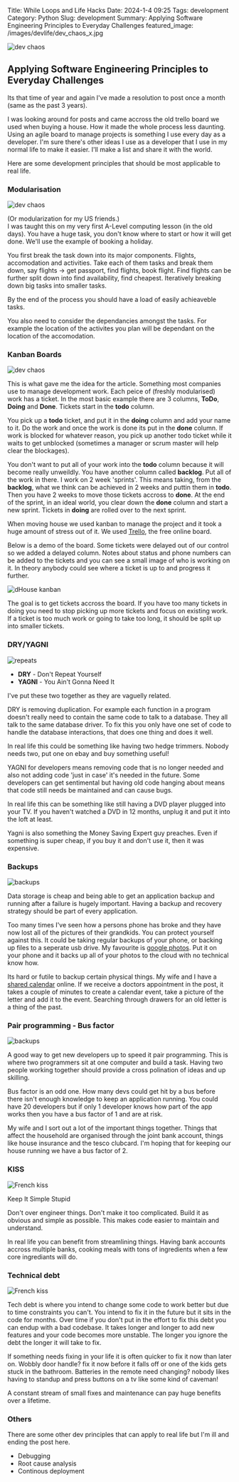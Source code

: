 Title: While Loops and Life Hacks
Date: 2024-1-4 09:25
Tags: development
Category: Python
Slug: development
Summary: Applying Software Engineering Principles to Everyday Challenges
featured_image: /images/devlife/dev_chaos_x.jpg

![dev chaos]({static}/images/devlife/dev_chaos.jpg)  

## Applying Software Engineering Principles to Everyday Challenges

Its that time of year and again I've made a resolution to post once a month (same as the past 3 years).  

I was looking around for posts and came accross the old trello board we used when buying a house. How it made the whole process less daunting. Using an agile board to manage projects is something I use every day as a developer. I'm sure there's other ideas I use as a developer that I use in my normal life to make it easier. I'll make a list and share it with the world.

Here are some development principles that should be most applicable to real life.

### Modularisation
![dev chaos]({static}/images/devlife/99_problems.jpg)

(Or modularization for my US friends.)  
I was taught this on my very first A-Level computing lesson (in the old days). You have a huge task, you don't know where to start or how it will get done.
We'll use the example of booking a holiday.

You first break the task down into its major components. Flights, accomodation and activities.
Take each of them tasks and break them down, say flights -> get passport, find flights, book flight.
Find flights can be further split down into find availability, find cheapest. Iteratively breaking down big tasks into smaller tasks. 

By the end of the process you should have a load of easily achieaveble tasks. 

You also need to consider the dependancies amongst the tasks. For example the location of the activites you plan will be dependant on the location of the accomodation.

### Kanban Boards
![dev chaos]({static}/images/devlife/kanban_board.jpg)  

This is what gave me the idea for the article. Something most companies use to manage development work.
Each peice of (freshly modularised) work has a ticket. In the most basic example there are 3 columns, **ToDo**, **Doing** and **Done**.
Tickets start in the **todo** column.

You pick up a **todo** ticket, and put it in the **doing** column and add your name to it. Do the work and once the work is done its put in the **done** column.
If work is blocked for whatever reason, you pick up another todo ticket while it waits to get unblocked (sometimes a manager or scrum master will help clear the blockages).

You don't want to put all of your work into the **todo** column because it will become really unweildly. You have another column called **backlog**. Put all of the work in there. 
I work on 2 week 'sprints'. This means taking, from the **backlog**, what we think can be achieved in 2 weeks and puttin them in **todo**.
Then you have 2 weeks to move those tickets accross to **done**. At the end of the sprint, in an ideal world, you clear down the **done** column and start a new sprint. Tickets in **doing** are rolled over to the next sprint.

When moving house we used kanban to manage the project and it took a huge amount of stress out of it. We used [Trello](https://trello.com/garybake/recommend), the free online board.

Below is a demo of the board. Some tickets were delayed out of our control so we added a delayed column. Notes about status and phone numbers can be added to the tickets and you can see a small image of who is working on it. In theory anybody could see where a ticket is up to and progress it further.

![dHouse kanban]({static}/images/devlife/kanban_house.png)  

The goal is to get tickets accross the board. If you have too many tickets in doing you need to stop picking up more tickets and focus on existing work. If a ticket is too much work or going to take too long, it should be split up into smaller tickets.  

### DRY/YAGNI

![repeats]({static}/images/devlife/repeats.jpg)  

 - **DRY** - Don't Repeat Yourself  
 - **YAGNI** - You Ain't Gonna Need It  

I've put these two together as they are vaguelly related. 

DRY is removing duplication. For example each function in a program doesn't really need to contain the same code to talk to a database. They all talk to the same database driver. To fix this you only have one set of code to handle the database interactions, that does one thing and does it well.

In real life this could be something like having two hedge trimmers. Nobody needs two, put one on ebay and buy something useful!

YAGNI for developers means removing code that is no longer needed and also not adding code 'just in case' it's needed in the future. Some developers can get sentimental but having old code hanging about means that code still needs be maintained and can cause bugs.

In real life this can be something like still having a DVD player plugged into your TV. If you haven't watched a DVD in 12 months, unplug it and put it into the loft at least.

Yagni is also something the Money Saving Expert guy preaches. Even if something is super cheap, if you buy it and don't use it, then it was expensive.

### Backups

![backups]({static}/images/devlife/backups.png)

Data storage is cheap and being able to get an application backup and running after a failure is hugely important.
Having a backup and recovery strategy should be part of every application.

Too many times I've seen how a persons phone has broke and they have now lost all of the pictures of their grandkids. You can protect yourself against this.
It could be taking regular backups of your phone, or backing up files to a seperate usb drive. 
My favourite is [google photos](https://photos.google.com/). Put it on your phone and it backs up all of your photos to the cloud with no technical know how.

Its hard or futile to backup certain physical things. My wife and I have a [shared calendar](https://calendar.google.com/) online. If we receive a doctors appointment in the post, it takes a couple of minutes to create a calendar event, take a picture of the letter and add it to the event. Searching through drawers for an old letter is a thing of the past.

### Pair programming - Bus factor

![backups]({static}/images/devlife/speed_bus.jpg)

A good way to get new developers up to speed it pair programming. This is where two programmers sit at one computer and build a task. Having two people working together should provide a cross polination of ideas and up skilling.

Bus factor is an odd one. How many devs could get hit by a bus before there isn't enough knowledge to keep an application running. You could have 20 developers but if only 1 developer knows how part of the app works then you have a bus factor of 1 and are at risk.

My wife and I sort out a lot of the important things together. Things that affect the household are organised through the joint bank account, things like house insurance and the tesco clubcard. I'm hoping that for keeping our house running we have a bus factor of 2.

### KISS

![French kiss]({static}/images/devlife/french_kiss.png)

Keep It Simple Stupid

Don't over engineer things. Don't make it too complicated. Build it as obvious and simple as possible. This makes code easier to maintain and understand.

In real life you can benefit from streamlining things. Having bank accounts accross multiple banks, cooking meals with tons of ingredients when a few core ingrediants will do.

### Technical debt

![French kiss]({static}/images/devlife/tech_debt.jpg)

Tech debt is where you intend to change some code to work better but due to time constraints you can't. You intend to fix it in the future but it sits in the code for months. Over time if you don't put in the effort to fix this debt you can endup with a bad codebase. It takes longer and longer to add new features and your code becomes more unstable. The longer you ignore the debt the longer it will take to fix.

If something needs fixing in your life it is often quicker to fix it now than later on. Wobbly door handle? fix it now before it falls off or one of the kids gets stuck in the bathroom. Batteries in the remote need changing? nobody likes having to standup and press buttons on a tv like some kind of caveman!

A constant stream of small fixes and maintenance can pay huge benefits over a lifetime.

### Others

There are some other dev principles that can apply to real life but I'm ill and ending the post here.

 - Debugging
 - Root cause analysis
 - Continous deployment
